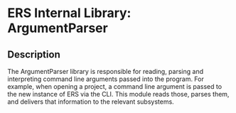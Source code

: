 # ERS Internal Library: ArgumentParser

## Description

The ArgumentParser library is responsible for reading, parsing and interpreting command line arguments passed into the program. For example, when opening a project, a command line argument is passed to the new instance of ERS via the CLI. This module reads those, parses them, and delivers that information to the relevant subsystems.